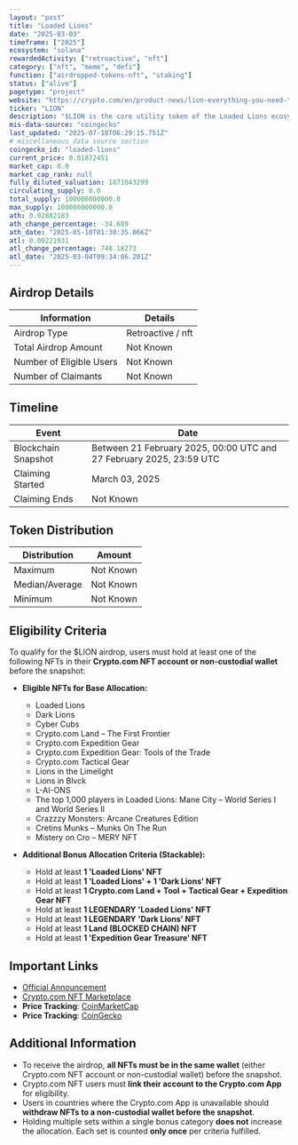 ```yaml
---
layout: "post"
title: "Loaded Lions"
date: "2025-03-03"
timeframe: ["2025"]
ecosystem: "solana"
rewardedActivity: ["retroactive", "nft"]
category: ["nft", "meme", "defi"]
function: ["airdropped-tokens-nft", "staking"]
status: ["alive"]
pagetype: "project"
website: "https://crypto.com/en/product-news/lion-everything-you-need-to-know"
ticker: "LION"
description: "$LION is the core utility token of the Loaded Lions ecosystem, unlocking new opportunities and engagement for holders. It will be used for ecosystem activities, rewards, and more."
mis-data-source: "coingecko"
last_updated: "2025-07-18T06:29:15.751Z"
# miscellaneous data source section
coingecko_id: "loaded-lions"
current_price: 0.01872451
market_cap: 0.0
market_cap_rank: null
fully_diluted_valuation: 1871043299
circulating_supply: 0.0
total_supply: 100000000000.0
max_supply: 100000000000.0
ath: 0.02882183
ath_change_percentage: -34.689
ath_date: "2025-05-10T01:30:35.066Z"
atl: 0.00221931
atl_change_percentage: 748.18273
atl_date: "2025-03-04T09:34:06.201Z"
---
```


## Airdrop Details

| Information              | Details           |
| ------------------------ | ----------------- |
| Airdrop Type             | Retroactive / nft |
| Total Airdrop Amount     | Not Known         |
| Number of Eligible Users | Not Known         |
| Number of Claimants      | Not Known         |

## Timeline

| Event               | Date                                                                |
| ------------------- | ------------------------------------------------------------------- |
| Blockchain Snapshot | Between 21 February 2025, 00:00 UTC and 27 February 2025, 23:59 UTC |
| Claiming Started    | March 03, 2025                                                      |
| Claiming Ends       | Not Known                                                           |

## Token Distribution

| Distribution   | Amount    |
| -------------- | --------- |
| Maximum        | Not Known |
| Median/Average | Not Known |
| Minimum        | Not Known |

## Eligibility Criteria

To qualify for the $LION airdrop, users must hold at least one of the following NFTs in their **Crypto.com NFT account or non-custodial wallet** before the snapshot:

- **Eligible NFTs for Base Allocation:**

  - Loaded Lions
  - Dark Lions
  - Cyber Cubs
  - Crypto.com Land – The First Frontier
  - Crypto.com Expedition Gear
  - Crypto.com Expedition Gear: Tools of the Trade
  - Crypto.com Tactical Gear
  - Lions in the Limelight
  - Lions in Blvck
  - L-AI-ONS
  - The top 1,000 players in Loaded Lions: Mane City – World Series I and World Series II
  - Crazzzy Monsters: Arcane Creatures Edition
  - Cretins Munks – Munks On The Run
  - Mistery on Cro – MERY NFT

- **Additional Bonus Allocation Criteria (Stackable):**
  - Hold at least **1 'Loaded Lions' NFT**
  - Hold at least **1 'Loaded Lions' + 1 'Dark Lions' NFT**
  - Hold at least **1 Crypto.com Land + Tool + Tactical Gear + Expedition Gear NFT**
  - Hold at least **1 LEGENDARY 'Loaded Lions' NFT**
  - Hold at least **1 LEGENDARY 'Dark Lions' NFT**
  - Hold at least **1 Land (BLOCKED CHAIN) NFT**
  - Hold at least **1 'Expedition Gear Treasure' NFT**

## Important Links

- [Official Announcement](https://crypto.com/en/product-news/lion-everything-you-need-to-know)
- [Crypto.com NFT Marketplace](https://crypto.com/nft)
- **Price Tracking**: [CoinMarketCap](https://coinmarketcap.com/currencies/loaded-lions/)
- **Price Tracking**: [CoinGecko](https://www.coingecko.com/en/coins/loaded-lions/)

## Additional Information

- To receive the airdrop, **all NFTs must be in the same wallet** (either Crypto.com NFT account or non-custodial wallet) before the snapshot.
- Crypto.com NFT users must **link their account to the Crypto.com App** for eligibility.
- Users in countries where the Crypto.com App is unavailable should **withdraw NFTs to a non-custodial wallet before the snapshot**.
- Holding multiple sets within a single bonus category **does not** increase the allocation. Each set is counted **only once** per criteria fulfilled.